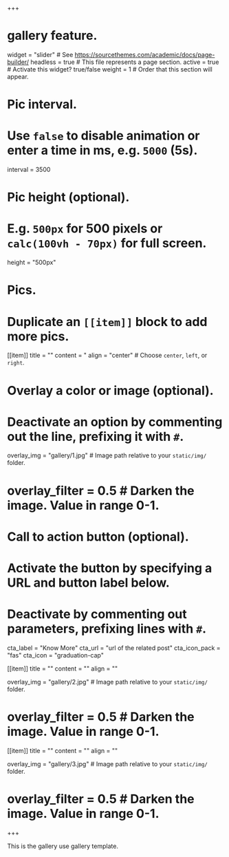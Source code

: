 +++
# gallery feature.
widget = "slider"  # See https://sourcethemes.com/academic/docs/page-builder/
headless = true  # This file represents a page section.
active = true  # Activate this widget? true/false
weight = 1  # Order that this section will appear.

# Pic interval.
# Use `false` to disable animation or enter a time in ms, e.g. `5000` (5s).
interval = 3500

# Pic height (optional).
# E.g. `500px` for 500 pixels or `calc(100vh - 70px)` for full screen.
height = "500px"

# Pics.
# Duplicate an `[[item]]` block to add more pics.
[[item]]
  title = ""
  content = "
  align = "center"  # Choose `center`, `left`, or `right`.

  # Overlay a color or image (optional).
  #   Deactivate an option by commenting out the line, prefixing it with `#`.
  overlay_img = "gallery/1.jpg"  # Image path relative to your `static/img/` folder.
  # overlay_filter = 0.5  # Darken the image. Value in range 0-1.

  # Call to action button (optional).
  #   Activate the button by specifying a URL and button label below.
  #   Deactivate by commenting out parameters, prefixing lines with `#`.
  cta_label = "Know More"
  cta_url = "url of the related post"
  cta_icon_pack = "fas"
  cta_icon = "graduation-cap"

[[item]]
  title = ""
  content = ""
  align = ""

  overlay_img = "gallery/2.jpg"  # Image path relative to your `static/img/` folder.
  # overlay_filter = 0.5  # Darken the image. Value in range 0-1.

[[item]]
  title = ""
  content = ""
  align = ""

  overlay_img = "gallery/3.jpg"  # Image path relative to your `static/img/` folder.
  # overlay_filter = 0.5  # Darken the image. Value in range 0-1.

+++


This is the gallery use gallery template.
